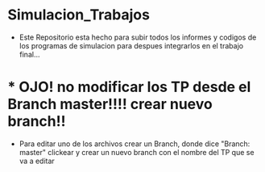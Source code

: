 # Simulacion_Trabajos

 * Este Repositorio esta hecho para subir todos los informes y codigos de los programas de simulacion
 para despues integrarlos en el trabajo final...
 
 # * OJO! no modificar los TP desde el Branch master!!!! crear nuevo branch!!
 * Para editar uno de los archivos crear un Branch, donde dice "Branch: master" clickear y crear un nuevo branch con el nombre del TP que se va a editar
